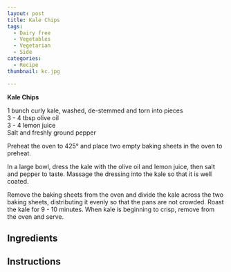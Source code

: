 ```yaml
---
layout: post
title: Kale Chips
tags:
  - Dairy free
  - Vegetables
  - Vegetarian
  - Side
categories:
  - Recipe
thumbnail: kc.jpg

---
```


**Kale Chips**  
  
1 bunch curly kale, washed, de-stemmed and torn into pieces  
3 - 4 tbsp olive oil  
3 - 4 lemon juice  
Salt and freshly ground pepper  
  
Preheat the oven to 425° and place two empty baking sheets in the oven to preheat.  
  
In a large bowl, dress the kale with the olive oil and lemon juice, then salt and pepper to taste. Massage the dressing into the kale so that it is well coated.  
  
Remove the baking sheets from the oven and divide the kale across the two baking sheets, distributing it evenly so that the pans are not crowded. Roast the kale for 9 - 10 minutes. When kale is beginning to crisp, remove from the oven and serve.

## Ingredients



## Instructions







